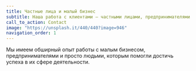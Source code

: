 ```yaml
---
title: Частные лица и малый бизнес
subtitle: Наша работа с клиентами — частными лицами, предпринимателями и малым бизнесом.
call_to_action: Contact
image: "https://unsplash.it/440/440?image=946"
navigation_order: 1
---
```


Мы имеем обширный опыт работы с малым бизнесом, предпринимателями и просто людьми, которым помогли достичь успеха в их сфере деятельности.